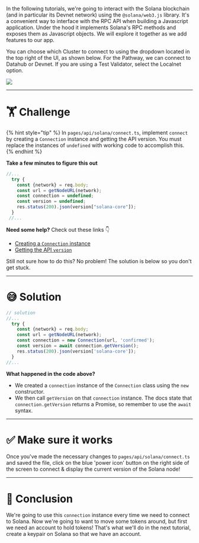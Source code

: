 In the following tutorials, we're going to interact with the Solana blockchain (and in particular its Devnet network) using the `@solana/web3.js` library. It's a convenient way to interface with the RPC API when building a Javascript application. Under the hood it implements Solana's RPC methods and exposes them as Javascript objects. We will explore it together as we add features to our app.

You can choose which Cluster to connect to using the dropdown located in the top right of the UI, as shown below. For the Pathway, we can connect to Datahub or Devnet. If you are using a Test Validator, select the Localnet option.

![](https://raw.githubusercontent.com/figment-networks/learn-web3-dapp/main/markdown/__images__/solana/solana-chain-connection.png)

---

# 🏋️ Challenge

{% hint style="tip" %}
In `pages/api/solana/connect.ts`, implement `connect` by creating a `Connection` instance and getting the API version. You must replace the instances of `undefined` with working code to accomplish this.
{% endhint %}

**Take a few minutes to figure this out**

```typescript
//...
  try {
    const {network} = req.body;
    const url = getNodeURL(network);
    const connection = undefined;
    const version = undefined;
    res.status(200).json(version["solana-core"]);
  }
 //...
```

**Need some help?** Check out these links 👇

- [Creating a `Connection` instance](https://solana-labs.github.io/solana-web3.js/classes/Connection.html#constructor)
- [Getting the API `version`](https://solana-labs.github.io/solana-web3.js/classes/Connection.html#getVersion)

Still not sure how to do this? No problem! The solution is below so you don't get stuck.

---

# 😅 Solution

```typescript
// solution
//...
  try {
    const {network} = req.body;
    const url = getNodeURL(network);
    const connection = new Connection(url, 'confirmed');
    const version = await connection.getVersion();
    res.status(200).json(version['solana-core']);
  }
//...
```

**What happened in the code above?**

- We created a `connection` instance of the `Connection` class using the `new` constructor.
- We then call `getVersion` on that `connection` instance. The docs state that `connection.getVersion` returns a Promise, so remember to use the `await` syntax.

---

# ✅ Make sure it works

Once you've made the necessary changes to `pages/api/solana/connect.ts` and saved the file, click on the blue 'power icon' button on the right side of the screen to connect & display the current version of the Solana node!

---

# 🏁 Conclusion

We're going to use this `connection` instance every time we need to connect to Solana. Now we're going to want to move some tokens around, but first we need an account to hold tokens! That's what we'll do in the next tutorial, create a keypair on Solana so that we have an account.
